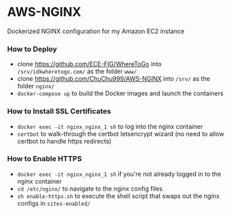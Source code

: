 # AWS-NGINX
Dockerized NGINX configuration for my Amazon EC2 instance

### How to Deploy
- clone https://github.com/ECE-FIG/WhereToGo into `/srv/idkwheretogo.com/` as the folder `www/`
- clone https://github.com/ChuChu999/AWS-NGINX into `/srv/` as the folder `nginx/`
- `docker-compose up` to build the Docker images and launch the containers

### How to Install SSL Certificates
- `docker exec -it nginx_nginx_1 sh` to log into the nginx container
- `certbot` to walk-through the certbot letsencrypt wizard (no need to allow certbot to handle https redirects)

### How to Enable HTTPS
- `docker exec -it nginx_nginx_1 sh` if you're not already logged in to the nginx container
- `cd /etc/nginx/` to navigate to the nginx config files
- `sh enable-https.sh` to execute the shell script that swaps out the nginx configs in `sites-enabled/`
